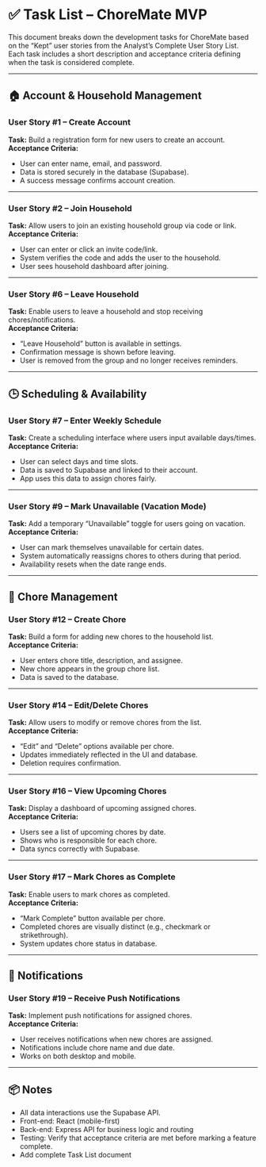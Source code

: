 # ✅ Task List – ChoreMate MVP

This document breaks down the development tasks for ChoreMate based on the “Kept” user stories from the Analyst’s Complete User Story List.  
Each task includes a short description and acceptance criteria defining when the task is considered complete.

---

## 🏠 Account & Household Management

### **User Story #1 – Create Account**
**Task:** Build a registration form for new users to create an account.  
**Acceptance Criteria:**
- User can enter name, email, and password.
- Data is stored securely in the database (Supabase).
- A success message confirms account creation.

---

### **User Story #2 – Join Household**
**Task:** Allow users to join an existing household group via code or link.  
**Acceptance Criteria:**
- User can enter or click an invite code/link.
- System verifies the code and adds the user to the household.
- User sees household dashboard after joining.

---

### **User Story #6 – Leave Household**
**Task:** Enable users to leave a household and stop receiving chores/notifications.  
**Acceptance Criteria:**
- “Leave Household” button is available in settings.
- Confirmation message is shown before leaving.
- User is removed from the group and no longer receives reminders.

---

## 🕒 Scheduling & Availability

### **User Story #7 – Enter Weekly Schedule**
**Task:** Create a scheduling interface where users input available days/times.  
**Acceptance Criteria:**
- User can select days and time slots.
- Data is saved to Supabase and linked to their account.
- App uses this data to assign chores fairly.

---

### **User Story #9 – Mark Unavailable (Vacation Mode)**
**Task:** Add a temporary “Unavailable” toggle for users going on vacation.  
**Acceptance Criteria:**
- User can mark themselves unavailable for certain dates.
- System automatically reassigns chores to others during that period.
- Availability resets when the date range ends.

---

## 🧹 Chore Management

### **User Story #12 – Create Chore**
**Task:** Build a form for adding new chores to the household list.  
**Acceptance Criteria:**
- User enters chore title, description, and assignee.
- New chore appears in the group chore list.
- Data is saved to the database.

---

### **User Story #14 – Edit/Delete Chores**
**Task:** Allow users to modify or remove chores from the list.  
**Acceptance Criteria:**
- “Edit” and “Delete” options available per chore.
- Updates immediately reflected in the UI and database.
- Deletion requires confirmation.

---

### **User Story #16 – View Upcoming Chores**
**Task:** Display a dashboard of upcoming assigned chores.  
**Acceptance Criteria:**
- Users see a list of upcoming chores by date.
- Shows who is responsible for each chore.
- Data syncs correctly with Supabase.

---

### **User Story #17 – Mark Chores as Complete**
**Task:** Enable users to mark chores as completed.  
**Acceptance Criteria:**
- “Mark Complete” button available per chore.
- Completed chores are visually distinct (e.g., checkmark or strikethrough).
- System updates chore status in database.

---

## 🔔 Notifications

### **User Story #19 – Receive Push Notifications**
**Task:** Implement push notifications for assigned chores.  
**Acceptance Criteria:**
- User receives notifications when new chores are assigned.
- Notifications include chore name and due date.
- Works on both desktop and mobile.

---

## 📦 Notes
- All data interactions use the Supabase API.
- Front-end: React (mobile-first)
- Back-end: Express API for business logic and routing
- Testing: Verify that acceptance criteria are met before marking a feature complete.
- Add complete Task List document

